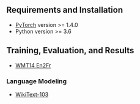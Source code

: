 
## Requirements and Installation
* [PyTorch](http://pytorch.org/) version >= 1.4.0
* Python version >= 3.6

## Training, Evaluation, and Results
* [WMT14 En2Fr](readme_files/nmt/wmt14_en2fr.md)


### Language Modeling

* [WikiText-103](readme_files/lm/wikitext103.md)
